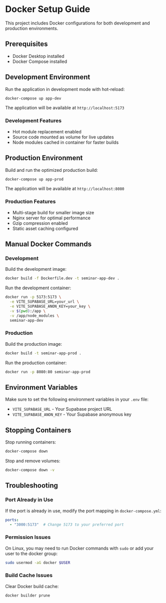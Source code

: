 # Docker Setup Guide

This project includes Docker configurations for both development and production environments.

## Prerequisites

- Docker Desktop installed
- Docker Compose installed

## Development Environment

Run the application in development mode with hot-reload:

```bash
docker-compose up app-dev
```

The application will be available at `http://localhost:5173`

### Development Features
- Hot module replacement enabled
- Source code mounted as volume for live updates
- Node modules cached in container for faster builds

## Production Environment

Build and run the optimized production build:

```bash
docker-compose up app-prod
```

The application will be available at `http://localhost:8080`

### Production Features
- Multi-stage build for smaller image size
- Nginx server for optimal performance
- Gzip compression enabled
- Static asset caching configured

## Manual Docker Commands

### Development

Build the development image:
```bash
docker build -f Dockerfile.dev -t seminar-app-dev .
```

Run the development container:
```bash
docker run -p 5173:5173 \
  -e VITE_SUPABASE_URL=your_url \
  -e VITE_SUPABASE_ANON_KEY=your_key \
  -v $(pwd):/app \
  -v /app/node_modules \
  seminar-app-dev
```

### Production

Build the production image:
```bash
docker build -t seminar-app-prod .
```

Run the production container:
```bash
docker run -p 8080:80 seminar-app-prod
```

## Environment Variables

Make sure to set the following environment variables in your `.env` file:

- `VITE_SUPABASE_URL` - Your Supabase project URL
- `VITE_SUPABASE_ANON_KEY` - Your Supabase anonymous key

## Stopping Containers

Stop running containers:
```bash
docker-compose down
```

Stop and remove volumes:
```bash
docker-compose down -v
```

## Troubleshooting

### Port Already in Use
If the port is already in use, modify the port mapping in `docker-compose.yml`:
```yaml
ports:
  - "3000:5173"  # Change 5173 to your preferred port
```

### Permission Issues
On Linux, you may need to run Docker commands with `sudo` or add your user to the docker group:
```bash
sudo usermod -aG docker $USER
```

### Build Cache Issues
Clear Docker build cache:
```bash
docker builder prune
```
